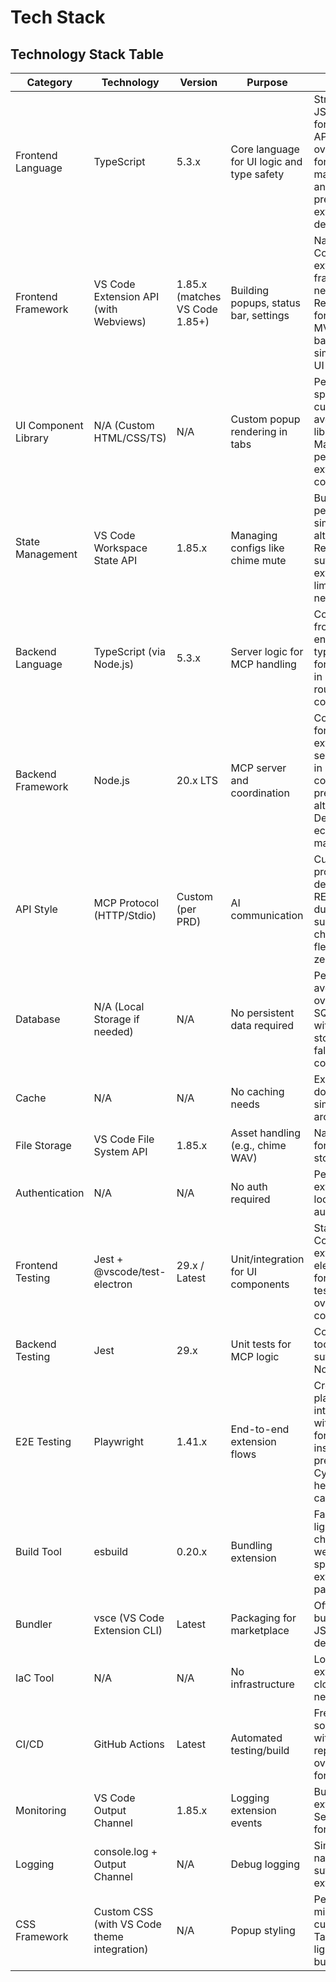 # Tech Stack

## Technology Stack Table
| Category | Technology | Version | Purpose | Rationale |
|----------|------------|---------|---------|-----------|
| Frontend Language | TypeScript | 5.3.x | Core language for UI logic and type safety | Strongly typed JS extension for VS Code APIs; chosen over plain JS for maintainability and error prevention in extension development. |
| Frontend Framework | VS Code Extension API (with Webviews) | 1.85.x (matches VS Code 1.85+) | Building popups, status bar, settings | Native to VS Code; no external framework needed (e.g., React avoided for lightweight MVP), balancing simplicity with UI needs. |
| UI Component Library | N/A (Custom HTML/CSS/TS) | N/A | Custom popup rendering in tabs | Per front-end spec, minimal custom styling; avoids heavy libs like Material-UI for performance in extension context. |
| State Management | VS Code Workspace State API | 1.85.x | Managing configs like chime mute | Built-in for persistence; simple alternative to Redux, sufficient for extension's limited state needs. |
| Backend Language | TypeScript (via Node.js) | 5.3.x | Server logic for MCP handling | Consistent with frontend; enables shared types, chosen for type safety in routing/protocol code. |
| Backend Framework | Node.js | 20.x LTS | MCP server and coordination | Core runtime for VS Code extensions; serverless-like in extension context, preferred over alternatives like Deno for ecosystem maturity. |
| API Style | MCP Protocol (HTTP/Stdio) | Custom (per PRD) | AI communication | Custom protocol as defined; not REST/GraphQL due to stdio support, chosen for flexibility and zero-config. |
| Database | N/A (Local Storage if needed) | N/A | No persistent data required | Per PRD, no DB; avoids overhead of SQLite/etc., with VS Code storage APIs as fallback for configs. |
| Cache | N/A | N/A | No caching needs | Extension doesn't require; simplifies architecture. |
| File Storage | VS Code File System API | 1.85.x | Asset handling (e.g., chime WAV) | Native; no need for cloud storage like S3. |
| Authentication | N/A | N/A | No auth required | Per PRD, extension is local; no user auth needed. |
| Frontend Testing | Jest + @vscode/test-electron | 29.x / Latest | Unit/integration for UI components | Standard for VS Code extensions; electron runner for realistic testing, chosen over Vitest for compatibility. |
| Backend Testing | Jest | 29.x | Unit tests for MCP logic | Consistent tooling; sufficient for Node.js parts. |
| E2E Testing | Playwright | 1.41.x | End-to-end extension flows | Cross-platform; integrates well with VS Code for simulating instances, preferred over Cypress for headless capabilities. |
| Build Tool | esbuild | 0.20.x | Bundling extension | Fast and lightweight; chosen over webpack for speed in extension packaging. |
| Bundler | vsce (VS Code Extension CLI) | Latest | Packaging for marketplace | Official tool; bundles TS to JS for deployment. |
| IaC Tool | N/A | N/A | No infrastructure | Local extension; no cloud IaC needed. |
| CI/CD | GitHub Actions | Latest | Automated testing/build | Free for open-source; aligns with potential repo hosting, over Jenkins for simplicity. |
| Monitoring | VS Code Output Channel | 1.85.x | Logging extension events | Built-in; no external like Sentry needed for MVP. |
| Logging | console.log + Output Channel | N/A | Debug logging | Simple and native; sufficient for extension. |
| CSS Framework | Custom CSS (with VS Code theme integration) | N/A | Popup styling | Per spec, minimal custom; avoids Tailwind for lightweight bundle. |
